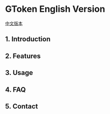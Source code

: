 # GToken English Version
[中文版本](./gtoken-zh.md)
## 1. Introduction

## 2. Features

## 3. Usage

## 4. FAQ

## 5. Contact